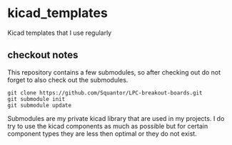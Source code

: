 # kicad_templates
Kicad templates that I use regularly
## checkout notes
This repository contains a few submodules, so after checking out do not forget to also check out the submodules.
```
git clone https://github.com/Squantor/LPC-breakout-boards.git
git submodule init
git submodule update
```
Submodules are my private kicad library that are used in my projects. I do try to use the kicad components as much as possible but for certain component types they are less then optimal or they do not exist.


